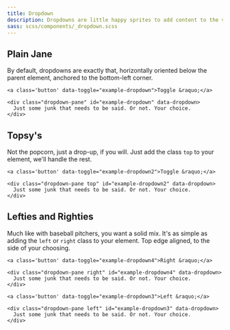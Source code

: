 ```yaml
---
title: Dropdown
description: Dropdowns are little happy sprites to add content to the view without taking up a lot of space.
sass: scss/components/_dropdown.scss
---
```


## Plain Jane
By default, dropdowns are exactly that, horizontally oriented below the parent element, anchored to the bottom-left corner.

```html_example
<a class='button' data-toggle="example-dropdown">Toggle &raquo;</a>

<div class="dropdown-pane" id="example-dropdown" data-dropdown>
  Just some junk that needs to be said. Or not. Your choice.
</div>
```


## Topsy's
Not the popcorn, just a drop-up, if you will. Just add the class <code>top</code> to your element, we'll handle the rest.

```html_example
<a class='button' data-toggle="example-dropdown2">Toggle &raquo;</a>

<div class="dropdown-pane top" id="example-dropdown2" data-dropdown>
  Just some junk that needs to be said. Or not. Your choice.
</div>
```


## Lefties and Righties
Much like with baseball pitchers, you want a solid mix. It's as simple as adding the <code>left</code> or <code>right</code> class to your element. Top edge aligned, to the side of your choosing.

```html_example
<a class='button' data-toggle="example-dropdown4">Right &raquo;</a>

<div class="dropdown-pane right" id="example-dropdown4" data-dropdown>
  Just some junk that needs to be said. Or not. Your choice.
</div>

<a class='button' data-toggle="example-dropdown3">Left &raquo;</a>

<div class="dropdown-pane left" id="example-dropdown3" data-dropdown>
  Just some junk that needs to be said. Or not. Your choice.
</div>
```
